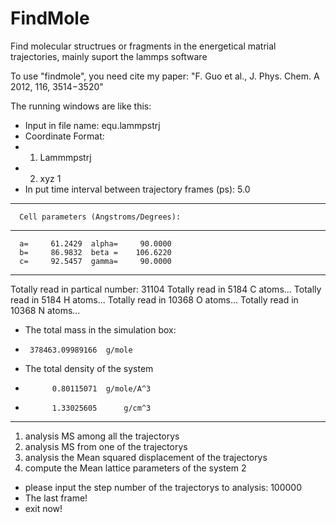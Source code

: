 # FindMole
Find molecular structrues or fragments in the energetical matrial trajectories, mainly suport the lammps software


To use "findmole", you need cite my paper:
    "F. Guo et al., J. Phys. Chem. A 2012, 116, 3514−3520"



The running windows are like this:


 * Input in file name:
equ.lammpstrj
 * Coordinate Format:
 * 1. Lammmpstrj
 * 2. xyz
1
 * In put time interval between trajectory frames (ps):
5.0
**********************************************************************
      Cell parameters (Angstroms/Degrees):
**********************************************************************
      a=     61.2429  alpha=     90.0000
      b=     86.9832  beta =    106.6220
      c=     92.5457  gamma=     90.0000
**********************************************************************
Totally read in partical number: 31104
Totally read in  5184 C   atoms...
Totally read in  5184 H   atoms...
Totally read in 10368 O   atoms...
Totally read in 10368 N   atoms...
* The total mass in the simulation box:
*      378463.09989166  g/mole
* The total density of the system
*           0.80115071  g/mole/A^3
*           1.33025605      g/cm^3
**********************************************************************
 1. analysis MS among all the trajectorys
 2. analysis MS from one of the trajectorys
 3. analysis the Mean squared displacement of the trajectorys
 4. compute the Mean lattice parameters of the system
2
 * please input the step number of the trajectorys to analysis:
100000
 * The last frame!
 * exit now!
